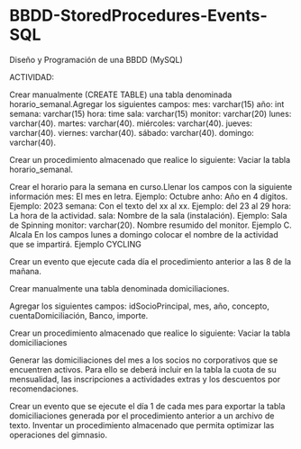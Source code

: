 # BBDD-StoredProcedures-Events-SQL
Diseño y Programación de una BBDD (MySQL)

ACTIVIDAD:

Crear manualmente (CREATE TABLE) una tabla denominada horario_semanal.Agregar los siguientes campos:
mes: varchar(15)
año: int
semana: varchar(15)
hora: time
sala: varchar(15)
monitor: varchar(20)
lunes: varchar(40).
martes: varchar(40).
miércoles: varchar(40).
jueves: varchar(40).
viernes: varchar(40).
sábado: varchar(40).
domingo: varchar(40).

Crear un procedimiento almacenado que realice lo siguiente:
Vaciar la tabla horario_semanal.

Crear el horario para la semana en curso.Llenar los campos con la siguiente información
mes: El mes en letra. Ejemplo: Octubre
anho: Año en 4 dígitos. Ejemplo: 2023
semana: Con el texto del xx al xx. Ejemplo: del 23 al 29
hora: La hora de la actividad.
sala: Nombre de la sala (instalación). Ejemplo: Sala de Spinning
monitor: varchar(20). Nombre resumido del monitor. Ejemplo C. Alcala
En los campos lunes a domingo colocar el nombre de la actividad que se impartirá.
Ejemplo CYCLING

Crear un evento que ejecute cada día el procedimiento anterior a las 8 de la mañana.

Crear manualmente una tabla denominada domiciliaciones.

Agregar los siguientes campos: idSocioPrincipal, mes, año, concepto, cuentaDomiciliación, Banco, importe.

Crear un procedimiento almacenado que realice lo siguiente:
Vaciar la tabla domiciliaciones

Generar las domiciliaciones del mes a los socios no corporativos que se encuentren activos. Para ello se deberá incluir en la tabla la cuota de su mensualidad, las inscripciones a actividades extras y los descuentos por recomendaciones.

Crear un evento que se ejecute el día 1 de cada mes para exportar la tabla domiciliaciones generada por el procedimiento anterior a un archivo de texto.
Inventar un procedimiento almacenado que permita optimizar las operaciones del gimnasio.
